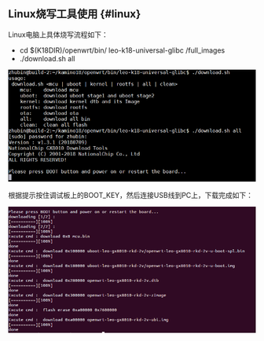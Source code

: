 ## Linux烧写工具使用 {#linux}

Linux电脑上具体烧写流程如下：

*   cd $(K18DIR)/openwrt/bin/ leo-k18-universal-glibc /full_images
*   ./download.sh all

![](assets/linux1.png)

根据提示按住调试板上的BOOT_KEY，然后连接USB线到PC上，下载完成如下：

![](assets/linux2.png)